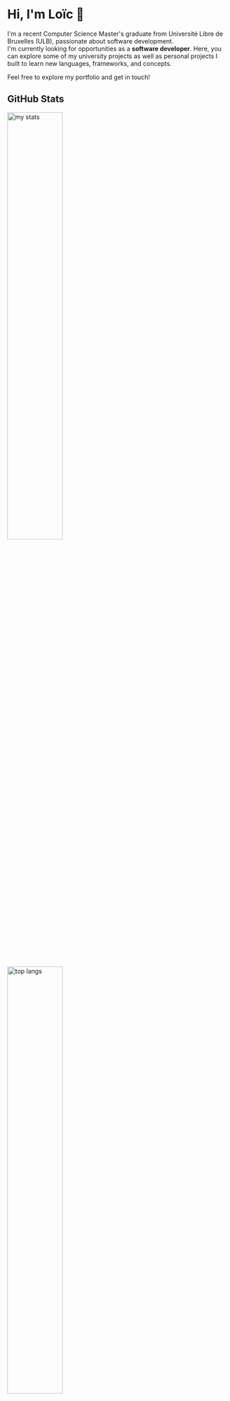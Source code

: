 # Hi, I'm Loïc 👋

I'm a recent Computer Science Master's graduate from Université Libre de Bruxelles (ULB), passionate about software development.  
I'm currently looking for opportunities as a **software developer**.
Here, you can explore some of my university projects as well as personal projects I built to learn new languages, frameworks, and concepts.

Feel free to explore my portfolio and get in touch!

## GitHub Stats

<img alt="my stats" width="50%" src="https://github-readme-stats.vercel.app/api?username=lobernar&hide=contribs,prs,issues&show_icons=true&theme=merko&rank_icon=github"/>
<img alt="top langs" width="50%" src="https://github-readme-stats.vercel.app/api/top-langs/?username=lobernar&size_weight=0.5&count_weight=0.5&langs_count=7&layout=compact&theme=merko"/>
